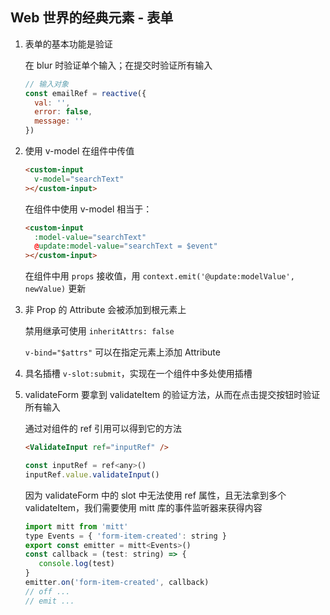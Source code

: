## Web 世界的经典元素 - 表单

1. 表单的基本功能是验证

   在 blur 时验证单个输入；在提交时验证所有输入
   
   ```js
   // 输入对象
   const emailRef = reactive({
     val: '',
     error: false,
     message: ''
   })
   ```
   
2. 使用 v-model 在组件中传值

   ```html
   <custom-input
     v-model="searchText"
   ></custom-input>
   ```

   在组件中使用 v-model 相当于：

   ```html
   <custom-input
     :model-value="searchText"
     @update:model-value="searchText = $event"
   ></custom-input>
   ```

   在组件中用 `props` 接收值，用 `context.emit('@update:modelValue', newValue)` 更新

3. 非 Prop 的 Attribute 会被添加到根元素上

   禁用继承可使用 `inheritAttrs: false`

   `v-bind="$attrs"` 可以在指定元素上添加 Attribute

4. 具名插槽 `v-slot:submit`，实现在一个组件中多处使用插槽

5. validateForm 要拿到 validateItem 的验证方法，从而在点击提交按钮时验证所有输入

   通过对组件的 ref 引用可以得到它的方法

   ```html
   <ValidateInput ref="inputRef" />
   ```

   ```js
   const inputRef = ref<any>()
   inputRef.value.validateInput()
   ```

   因为 validateForm 中的 slot 中无法使用 ref 属性，且无法拿到多个 validateItem，我们需要使用 mitt 库的事件监听器来获得内容

   ```js
   import mitt from 'mitt'
   type Events = { 'form-item-created': string }
   export const emitter = mitt<Events>()
   const callback = (test: string) => {
      console.log(test)
   }
   emitter.on('form-item-created', callback)
   // off ...
   // emit ...
   ```

   

